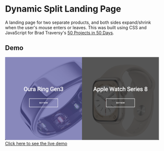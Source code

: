 # Dynamic Split Landing Page
A landing page for two separate products, and both sides expand/shrink when the user's mouse enters or leaves. This was built using CSS and JavaScript for Brad Traversy's [50 Projects in 50 Days](https://50projects50days.com/).

## Demo
![screenshot](/screenshot.png)
[Click here to see the live demo](https://sianidan.github.io/Split-Landing-Page)